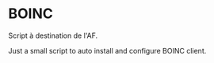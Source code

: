 # BOINC
Script à destination de l'AF.


Just a small script to auto install and configure BOINC client.
